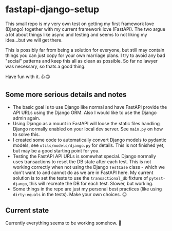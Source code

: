 # fastapi-django-setup

This small repo is my very own test on getting my first framework love (Django)
together with my current framework love (FastAPI). The two argue a lot about things
like async and testing and seems to not liking my idea...but we will get there.

This is possibly far from being a solution for everyone, but still may contain things
you can just copy for your own marriage plans. I try to avoid any bad "social" patterns
and keep this all as clean as possible. So far no lawyer was necessary, so thats a good
thing.

Have fun with it. 👍🙃

## Some more serious details and notes

* The basic goal is to use Django like normal and have FastAPI provide the API URLs
  using the Django ORM. Also I would like to use the Django admin again.
* Using Django as a mount in FastAPI will loose the static files handling Django normally
  enabled on your local dev server. See `main.py` on how to solve this.
* I created some code to automatically convert Django models to pydantic models, see
  `utils/models/django.py` for details. This is not finished yet, but may be a good
  starting point for you.
* Testing the FastAPI API URLs is somewhat special. Django normally uses transactions to
  reset the DB state after each test. This is not working correctly when not using the
  Django `TestCase` class - which we don't want to and cannot do as we are in FastAPI here.
  My current solution is to set the tests to use the `transactional_db` fixture of
  `pytest-django`, this will recreate the DB for each test. Slower, but working.
* Some things in the repo are just my personal best practices (like using `dirty-equals`
  in the tests). Make your own choices. 😉

## Current state

Currently everything seems to be working somehow. 🥳

